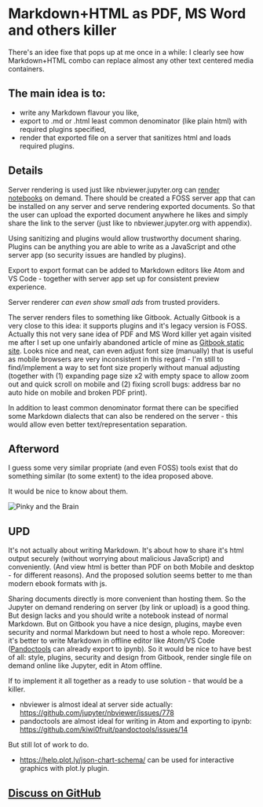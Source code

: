# Markdown+HTML as PDF, MS Word and others killer

There's an idee fixe that pops up at me once in a while: I clearly see how Markdown+HTML combo can replace almost any other text centered media containers.


## The main idea is to:

* write any Markdown flavour you like,
* export to .md or .html least common denominator (like plain html) with required plugins specified,
* render that exported file on a server that sanitizes html and loads required plugins.


## Details

Server rendering is used just like nbviewer.jupyter.org can [render notebooks](https://nbviewer.jupyter.org/github/kiwi0fruit/pandoctools/blob/master/examples/doc.ipynb) on demand. There should be created a FOSS server app that can be installed on any server and serve rendering exported documents. So that the user can upload the exported document anywhere he likes and simply share the link to the server (just like to nbviewer.jupyter.org with appendix).

Using sanitizing and plugins would allow trustworthy document sharing. Plugins can be anything you are able to write as a JavaScript and othe server app (so security issues are handled by plugins).

Export to export format can be added to Markdown editors like Atom and VS Code - together with server app set up for consistent preview experience.

Server renderer _can even show small ads_ from trusted providers.

The server renders files to something like Gitbook. Actually Gitbook is a very close to this idea: it supports plugins and it's legacy version is FOSS. Actually this not very sane idea of PDF and MS Word killer yet again visited me after I set up one unfairly abandoned article of mine as [Gitbook static site](https://kiwi0fruit.github.io/ultimate-question/). Looks nice and neat, can even adjust font size (manually) that is useful as mobile browsers are very inconsistent in this regard - I'm still to find/implement a way to set font size properly without manual adjusting (together with (1) expanding page size x2 with empty space to allow zoom out and quick scroll on mobile and (2) fixing scroll bugs: address bar no auto hide on mobile and broken PDF print).

In addition to least common denominator format there can be specified some Markdown dialects that can also be rendered on the server - this would allow even better text/representation separation.


## Afterword

I guess some very similar propriate (and even FOSS) tools exist that do something similar (to some extent) to the idea proposed above.

It would be nice to know about them.

![Pinky and the Brain](http://cdn.playbuzz.com/cdn//814660cb-6b6b-4a7c-834b-eec0abfde9a2/1b62a687-a561-4fc9-b45d-0739f88f9b80.jpg)


## UPD

It's not actually about writing Markdown. It's about how to share it's html output securely (without worrying about malicious JavaScript) and conveniently. (And view html is better than PDF on both Mobile and desktop - for different reasons). And the proposed solution seems better to me than modern ebook formats with js.

Sharing documents directly is more convenient than hosting them. So the Jupyter on demand rendering on server (by link or upload) is a good thing. But design lacks and you should write a notebook instead of normal Markdown. But on Gitbook you have a nice design, plugins, maybe even security and normal Markdown but need to host a whole repo. Moreover: it's better to write Markdown in offline editor like Atom/VS Code ([Pandoctools](https://github.com/kiwi0fruit/pandoctools) can already export to ipynb). So it would be nice to have best of all: style, plugins, security and design from Gitbook, render single file on demand online like Jupyter, edit in Atom offline.

If to implement it all together as a ready to use solution - that would be a killer.

* nbviewer is almost ideal at server side actually: https://github.com/jupyter/nbviewer/issues/778
* pandoctools are almost ideal for writing in Atom and exporting to ipynb: https://github.com/kiwi0fruit/pandoctools/issues/14

But still lot of work to do.

* https://help.plot.ly/json-chart-schema/ can be used for interactive graphics with plot.ly plugin.


## [Discuss on GitHub](https://github.com/kiwi0fruit/misc/issues/1)
